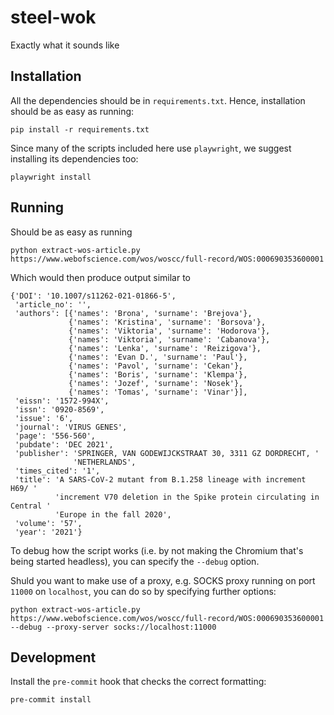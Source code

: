 # steel-wok
Exactly what it sounds like

## Installation

All the dependencies should be in `requirements.txt`. Hence, installation
should be as easy as running:

    pip install -r requirements.txt

Since many of the scripts included here use `playwright`, we suggest installing
its dependencies too:

    playwright install

## Running

Should be as easy as running

    python extract-wos-article.py https://www.webofscience.com/wos/woscc/full-record/WOS:000690353600001

Which would then produce output similar to

    {'DOI': '10.1007/s11262-021-01866-5',
     'article_no': '',
     'authors': [{'names': 'Brona', 'surname': 'Brejova'},
                 {'names': 'Kristina', 'surname': 'Borsova'},
                 {'names': 'Viktoria', 'surname': 'Hodorova'},
                 {'names': 'Viktoria', 'surname': 'Cabanova'},
                 {'names': 'Lenka', 'surname': 'Reizigova'},
                 {'names': 'Evan D.', 'surname': 'Paul'},
                 {'names': 'Pavol', 'surname': 'Cekan'},
                 {'names': 'Boris', 'surname': 'Klempa'},
                 {'names': 'Jozef', 'surname': 'Nosek'},
                 {'names': 'Tomas', 'surname': 'Vinar'}],
     'eissn': '1572-994X',
     'issn': '0920-8569',
     'issue': '6',
     'journal': 'VIRUS GENES',
     'page': '556-560',
     'pubdate': 'DEC 2021',
     'publisher': 'SPRINGER, VAN GODEWIJCKSTRAAT 30, 3311 GZ DORDRECHT, '
                  'NETHERLANDS',
     'times_cited': '1',
     'title': 'A SARS-CoV-2 mutant from B.1.258 lineage with increment H69/ '
              'increment V70 deletion in the Spike protein circulating in Central '
              'Europe in the fall 2020',
     'volume': '57',
     'year': '2021'}

To debug how the script works (i.e. by not making the Chromium that's being
started headless), you can specify the `--debug` option.

Shuld you want to make use of a proxy, e.g. SOCKS proxy running on port `11000`
on `localhost`, you can do so by specifying further options:

    python extract-wos-article.py https://www.webofscience.com/wos/woscc/full-record/WOS:000690353600001 --debug --proxy-server socks://localhost:11000

## Development

Install the `pre-commit` hook that checks the correct formatting:

    pre-commit install